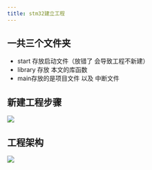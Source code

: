 ```yaml
---
title: stm32建立工程
---
```


## 一共三个文件夹

- start 存放启动文件（放错了 会导致工程不新建）
- library 存放 本文的库函数
- main存放的是项目文件 以及 中断文件

## 新建工程步骤

![](https://pic.imgdb.cn/item/650c4c0ec458853aefe2de3e.jpg)

## 工程架构

![](https://pic.imgdb.cn/item/650c4c0ec458853aefe2de4a.jpg)



